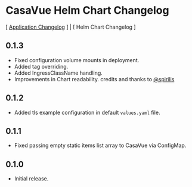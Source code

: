 # CasaVue Helm Chart Changelog

[ [Application Changelog](../../CHANGELOG.md) ] | [ Helm Chart Changelog ]

## 0.1.3
- Fixed configuration volume mounts in deployment.
- Added tag overriding.
- Added IngressClassName handling.
- Improvements in Chart readability.
credits and thanks to [@spirilis](https://github.com/spirilis)

## 0.1.2
- Added tls example configuration in default `values.yaml` file.

## 0.1.1
- Fixed passing empty static items list array to CasaVue via ConfigMap.

## 0.1.0
- Initial release.
